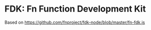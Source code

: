 # FDK: Fn Function Development Kit

Based on https://github.com/fnproject/fdk-node/blob/master/fn-fdk.js
